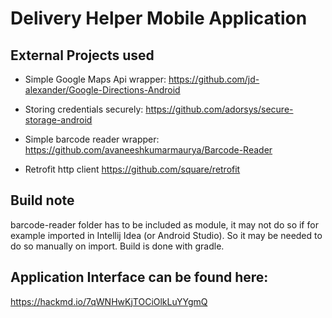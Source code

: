 # Delivery Helper Mobile Application

## External Projects used
- Simple Google Maps Api wrapper:
https://github.com/jd-alexander/Google-Directions-Android

- Storing credentials securely:
https://github.com/adorsys/secure-storage-android

- Simple barcode reader wrapper:
https://github.com/avaneeshkumarmaurya/Barcode-Reader

- Retrofit http client
https://github.com/square/retrofit

## Build note
  barcode-reader folder has to be included as module, it may not do so if for example imported in Intellij Idea (or Android Studio). So it may be needed to do so manually on import.
  Build is done with gradle.
## Application Interface can be found here:
  https://hackmd.io/7qWNHwKjTOCiOlkLuYYgmQ
